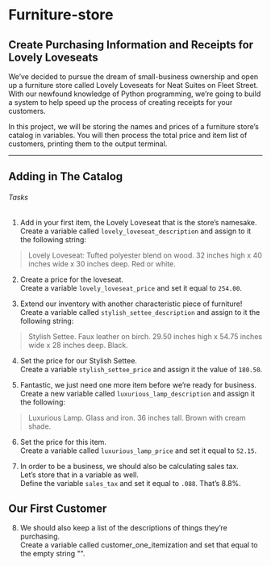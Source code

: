 # Furniture-store

## Create Purchasing Information and Receipts for Lovely Loveseats

We’ve decided to pursue the dream of small-business ownership and open up a furniture store called Lovely Loveseats for Neat Suites on Fleet Street. With our newfound knowledge of Python programming, we’re going to build a system to help speed up the process of creating receipts for your customers.

In this project, we will be storing the names and prices of a furniture store’s catalog in variables. You will then process the total price and item list of customers, printing them to the output terminal.

<hr>

## Adding in The Catalog

###### Tasks

1. Add in your first item, the Lovely Loveseat that is the store’s namesake.<br>
Create a variable called `lovely_loveseat_description` and assign to it the following string:
> Lovely Loveseat: Tufted polyester blend on wood. 32 inches high x 40 inches wide x 30 inches deep. Red or white.

2. Create a price for the loveseat.<br>
Create a variable `lovely_loveseat_price` and set it equal to `254.00`.

3. Extend our inventory with another characteristic piece of furniture!<br>
Create a variable called `stylish_settee_description` and assign to it the following string:
> Stylish Settee. Faux leather on birch. 29.50 inches high x 54.75 inches wide x 28 inches deep. Black.

4. Set the price for our Stylish Settee.<br>
Create a variable `stylish_settee_price` and assign it the value of `180.50`.

5. Fantastic, we just need one more item before we’re ready for business.<br>
Create a new variable called `luxurious_lamp_description` and assign it the following:
> Luxurious Lamp. Glass and iron. 36 inches tall. Brown with cream shade.

6. Set the price for this item.<br>
Create a variable called `luxurious_lamp_price` and set it equal to `52.15`.

7. In order to be a business, we should also be calculating sales tax.<br>
Let’s store that in a variable as well.<br>
Define the variable `sales_tax` and set it equal to `.088`. That’s 8.8%.

## Our First Customer

8. We should also keep a list of the descriptions of things they’re purchasing.<br>
Create a variable called customer_one_itemization and set that equal to the empty string "".
